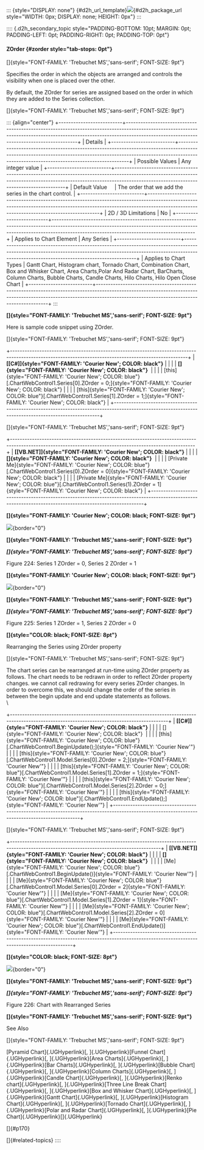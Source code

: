 ::: {style="DISPLAY: none"}
[](ms-xhelp:///?Id=d2h_url_template){#d2h_url_template}![](!package_url!){#d2h_package_url style="WIDTH: 0px; DISPLAY: none; HEIGHT: 0px"}
:::

:::: {.d2h_secondary_topic style="PADDING-BOTTOM: 10pt; MARGIN: 0pt; PADDING-LEFT: 0pt; PADDING-RIGHT: 0pt; PADDING-TOP: 0pt"}
#### ZOrder {#zorder style="tab-stops: 0pt"}

[]{style="FONT-FAMILY: 'Trebuchet MS','sans-serif'; FONT-SIZE: 9pt"} 

Specifies the order in which the objects are arranged and controls the visibility when one is placed over the other.

By default, the ZOrder for series are assigned based on the order in which they are added to the Series collection.

[]{style="FONT-FAMILY: 'Trebuchet MS','sans-serif'; FONT-SIZE: 9pt"} 

::: {align="center"}
+--------------------------+----------------------------------------------------------------------------------------------------------------------------------------------------------------------------------------------------------------------+
| Details                                                                                                                                                                                                                                         |
+--------------------------+----------------------------------------------------------------------------------------------------------------------------------------------------------------------------------------------------------------------+
| Possible Values          | Any integer value                                                                                                                                                                                                    |
+--------------------------+----------------------------------------------------------------------------------------------------------------------------------------------------------------------------------------------------------------------+
| Default Value            | The order that we add the series in the chart control.                                                                                                                                                               |
+--------------------------+----------------------------------------------------------------------------------------------------------------------------------------------------------------------------------------------------------------------+
| 2D / 3D Limitations      | No                                                                                                                                                                                                                   |
+--------------------------+----------------------------------------------------------------------------------------------------------------------------------------------------------------------------------------------------------------------+
| Applies to Chart Element | Any Series                                                                                                                                                                                                           |
+--------------------------+----------------------------------------------------------------------------------------------------------------------------------------------------------------------------------------------------------------------+
| Applies to Chart Types   | Gantt Chart, Histogram chart, Tornado Chart, Combination Chart, Box and Whisker Chart, Area Charts,Polar And Radar Chart, BarCharts, Column Charts, Bubble Charts, Candle Charts, Hilo Charts, Hilo Open Close Chart |
+--------------------------+----------------------------------------------------------------------------------------------------------------------------------------------------------------------------------------------------------------------+
:::

**[]{style="FONT-FAMILY: 'Trebuchet MS','sans-serif'; FONT-SIZE: 9pt"}** 

Here is sample code snippet using ZOrder.

[]{style="FONT-FAMILY: 'Trebuchet MS','sans-serif'; FONT-SIZE: 9pt"} 

+------------------------------------------------------------------------------------------------------------------------------------------------------+
| **[\[C#\]]{style="FONT-FAMILY: 'Courier New'; COLOR: black"}**                                                                                       |
|                                                                                                                                                      |
| **[]{style="FONT-FAMILY: 'Courier New'; COLOR: black"}**                                                                                             |
|                                                                                                                                                      |
| [this]{style="FONT-FAMILY: 'Courier New'; COLOR: blue"}[.ChartWebControl1.Series\[0\].ZOrder = 0;]{style="FONT-FAMILY: 'Courier New'; COLOR: black"} |
|                                                                                                                                                      |
| [this]{style="FONT-FAMILY: 'Courier New'; COLOR: blue"}[.ChartWebControl1.Series\[1\].ZOrder = 1;]{style="FONT-FAMILY: 'Courier New'; COLOR: black"} |
+------------------------------------------------------------------------------------------------------------------------------------------------------+

[]{style="FONT-FAMILY: 'Trebuchet MS','sans-serif'; FONT-SIZE: 9pt"} 

+---------------------------------------------------------------------------------------------------------------------------------------------------------+
| **[\[VB.NET\]]{style="FONT-FAMILY: 'Courier New'; COLOR: black"}**                                                                                      |
|                                                                                                                                                         |
| **[]{style="FONT-FAMILY: 'Courier New'; COLOR: black"}**                                                                                                |
|                                                                                                                                                         |
| [Private Me]{style="FONT-FAMILY: 'Courier New'; COLOR: blue"}[.ChartWebControl1.Series(0).ZOrder = 0]{style="FONT-FAMILY: 'Courier New'; COLOR: black"} |
|                                                                                                                                                         |
| [Private Me]{style="FONT-FAMILY: 'Courier New'; COLOR: blue"}[.ChartWebControl1.Series(1).ZOrder = 1]{style="FONT-FAMILY: 'Courier New'; COLOR: black"} |
+---------------------------------------------------------------------------------------------------------------------------------------------------------+

**[]{style="FONT-FAMILY: 'Courier New'; COLOR: black; FONT-SIZE: 9pt"}** 

![](ImagesExt/image64_230.jpg){border="0"}

**[]{style="FONT-FAMILY: 'Trebuchet MS','sans-serif'; FONT-SIZE: 9pt"}** 

***[]{style="FONT-FAMILY: 'Trebuchet MS','sans-serif'; FONT-SIZE: 9pt"}*** 

Figure 224: Series 1 ZOrder = 0, Series 2 ZOrder = 1

**[]{style="FONT-FAMILY: 'Courier New'; COLOR: black; FONT-SIZE: 9pt"}** 

![](ImagesExt/image64_231.jpg){border="0"}

**[]{style="FONT-FAMILY: 'Trebuchet MS','sans-serif'; FONT-SIZE: 9pt"}** 

***[]{style="FONT-FAMILY: 'Trebuchet MS','sans-serif'; FONT-SIZE: 9pt"}*** 

Figure 225: Series 1 ZOrder = 1, Series 2 ZOrder = 0

**[]{style="COLOR: black; FONT-SIZE: 8pt"}** 

Rearranging the Series using ZOrder property

[]{style="FONT-FAMILY: 'Trebuchet MS','sans-serif'; FONT-SIZE: 9pt"} 

The chart series can be rearranged at run-time using ZOrder property as follows. The chart needs to be redrawn in order to reflect ZOrder property changes. we cannot call redrawing for every series ZOrder changes. In order to overcome this, we should change the order of the series in between the begin update and end update statements as follows.\
\

+----------------------------------------------------------------------------------------------------------------------------------------------+
| **[\[C#\]]{style="FONT-FAMILY: 'Courier New'; COLOR: black"}**                                                                               |
|                                                                                                                                              |
| []{style="FONT-FAMILY: 'Courier New'; COLOR: black"}                                                                                         |
|                                                                                                                                              |
| [this]{style="FONT-FAMILY: 'Courier New'; COLOR: blue"}[.ChartWebControl1.BeginUpdate();]{style="FONT-FAMILY: 'Courier New'"}                |
|                                                                                                                                              |
| [this]{style="FONT-FAMILY: 'Courier New'; COLOR: blue"}[.ChartWebControl1.Model.Series\[0\].ZOrder = 2;]{style="FONT-FAMILY: 'Courier New'"} |
|                                                                                                                                              |
| [this]{style="FONT-FAMILY: 'Courier New'; COLOR: blue"}[.ChartWebControl1.Model.Series\[1\].ZOrder = 1;]{style="FONT-FAMILY: 'Courier New'"} |
|                                                                                                                                              |
| [this]{style="FONT-FAMILY: 'Courier New'; COLOR: blue"}[.ChartWebControl1.Model.Series\[2\].ZOrder = 0;]{style="FONT-FAMILY: 'Courier New'"} |
|                                                                                                                                              |
| [this]{style="FONT-FAMILY: 'Courier New'; COLOR: blue"}[.ChartWebControl1.EndUpdate();]{style="FONT-FAMILY: 'Courier New'"}                  |
+----------------------------------------------------------------------------------------------------------------------------------------------+

[]{style="FONT-FAMILY: 'Trebuchet MS','sans-serif'; FONT-SIZE: 9pt"} 

+-------------------------------------------------------------------------------------------------------------------------------------------+
| **[\[VB.NET\]]{style="FONT-FAMILY: 'Courier New'; COLOR: black"}**                                                                        |
|                                                                                                                                           |
| **[]{style="FONT-FAMILY: 'Courier New'; COLOR: black"}**                                                                                  |
|                                                                                                                                           |
| [Me]{style="FONT-FAMILY: 'Courier New'; COLOR: blue"}[.ChartWebControl1.BeginUpdate()]{style="FONT-FAMILY: 'Courier New'"}                |
|                                                                                                                                           |
| [Me]{style="FONT-FAMILY: 'Courier New'; COLOR: blue"}[.ChartWebControl1.Model.Series\[0\].ZOrder = 2]{style="FONT-FAMILY: 'Courier New'"} |
|                                                                                                                                           |
| [Me]{style="FONT-FAMILY: 'Courier New'; COLOR: blue"}[.ChartWebControl1.Model.Series\[1\].ZOrder = 1]{style="FONT-FAMILY: 'Courier New'"} |
|                                                                                                                                           |
| [Me]{style="FONT-FAMILY: 'Courier New'; COLOR: blue"}[.ChartWebControl1.Model.Series\[2\].ZOrder = 0]{style="FONT-FAMILY: 'Courier New'"} |
|                                                                                                                                           |
| [Me]{style="FONT-FAMILY: 'Courier New'; COLOR: blue"}[.ChartWebControl1.EndUpdate()]{style="FONT-FAMILY: 'Courier New'"}                  |
+-------------------------------------------------------------------------------------------------------------------------------------------+

**[]{style="COLOR: black; FONT-SIZE: 8pt"}** 

![](ImagesExt/image64_232.jpg){border="0"}

**[]{style="FONT-FAMILY: 'Trebuchet MS','sans-serif'; FONT-SIZE: 9pt"}** 

***[]{style="FONT-FAMILY: 'Trebuchet MS','sans-serif'; FONT-SIZE: 9pt"}*** 

Figure 226: Chart with Rearranged Series

**[]{style="FONT-FAMILY: 'Trebuchet MS','sans-serif'; FONT-SIZE: 9pt"}** 

See Also

[]{style="FONT-FAMILY: 'Trebuchet MS','sans-serif'; FONT-SIZE: 9pt"} 

[Pyramid Chart]{.UGHyperlink}[, ]{.UGHyperlink}[Funnel Chart]{.UGHyperlink}[, ]{.UGHyperlink}[Area Charts]{.UGHyperlink}[, ]{.UGHyperlink}[Bar Charts]{.UGHyperlink}[, ]{.UGHyperlink}[Bubble Chart]{.UGHyperlink}[, ]{.UGHyperlink}[Column Charts]{.UGHyperlink}[, ]{.UGHyperlink}[Candle Chart]{.UGHyperlink}[, ]{.UGHyperlink}[Renko chart]{.UGHyperlink}[, ]{.UGHyperlink}[Three Line Break Chart]{.UGHyperlink}[, ]{.UGHyperlink}[Box and Whisker Chart]{.UGHyperlink}[, ]{.UGHyperlink}[Gantt Chart]{.UGHyperlink}[, ]{.UGHyperlink}[Histogram Chart]{.UGHyperlink}[, ]{.UGHyperlink}[Tornado Chart]{.UGHyperlink}[, ]{.UGHyperlink}[Polar and Radar Chart]{.UGHyperlink}[, ]{.UGHyperlink}[Pie Chart]{.UGHyperlink}[]{.UGHyperlink}

[]{#p170} 

[]{#related-topics}
::::
